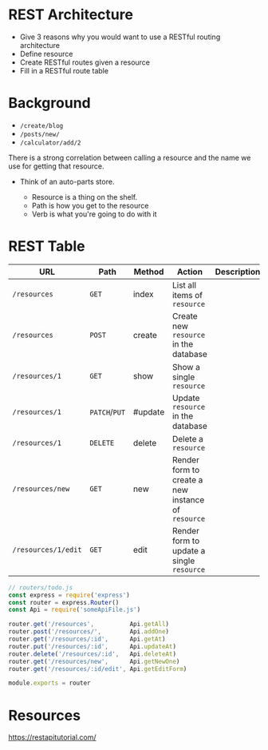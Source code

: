 # REST Architecture

- Give 3 reasons why you would want to use a RESTful routing architecture
- Define resource
- Create RESTful routes given a resource
- Fill in a RESTful route table

# Background

- `/create/blog`
- `/posts/new/`
- `/calculator/add/2`

There is a strong correlation between calling a resource and the name we use
for getting that resource.

* Think of an auto-parts store. 
  
    * Resource is a thing on the shelf.
    * Path is how you get to the resource
    * Verb is what you're going to do with it

# REST Table 

| URL | Path | Method  | Action | Description |
| --- | --- | --- | --- | --- |
| `/resources` | `GET` | index | List all items of `resource` |
| `/resources` | `POST` | create | Create new `resource` in the database |
| `/resources/1` | `GET` | show | Show a single `resource` |
| `/resources/1` | `PATCH`/`PUT` | #update | Update `resource` in the database |
| `/resources/1` | `DELETE` | delete | Delete a `resource`  |
| `/resources/new` | `GET` | new | Render form to create a new instance of `resource` |
| `/resources/1/edit` | `GET` | edit | Render form to update a single `resource` |

```js
// routers/todo.js
const express = require('express')
const router = express.Router()
const Api = require('someApiFile.js')

router.get('/resources',          Api.getAll)
router.post('/resources/',        Api.addOne)
router.get('/resources/:id',      Api.getAt)
router.put('/resources/:id',      Api.updateAt)
router.delete('/resources/:id',   Api.deleteAt)
router.get('/resources/new',      Api.getNewOne)
router.get('/resources/:id/edit', Api.getEditForm)

module.exports = router
```

# Resources

https://restapitutorial.com/
